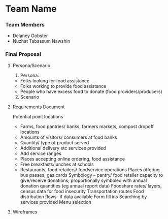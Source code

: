 # Team Name

### Team Members
* Delaney Gobster
* Nuzhat Tabassum Nawshin

### Final Proposal
1. Persona/Scenario
    1. Persona:
    * Folks looking for food assistance
    * Folks working to provide food assistance
    * People who have excess food to donate (food providers/producers)
    2. Scenario

2. Requirements Document

    Potential point locations
    * Farms, food pantries/ banks, farmers markets, compost dropoff locations
    * Amounts of visitors/ consumers at food banks
    * Quantity/ type of product served
    * Additional delivery etc services provided
    * Add service ranges
    * Places accepting online ordering, food assistance 
    * Free breakfasts/lunches at schools
    * Restaurants, food retailers/ foodservice operations 
    Places offering bus passes, gas cards
    Symbology – pantry/ food retailer capacity to give/receive donations; proportionally symboled with annual donation quantities (eg annual report data)
    Foodshare rates/ layers, census data for food insecurity
    Transportation routes
    Food distribution flows- if data available
    Form fill ins
    Searching by services provided
    Menu selection


3. Wireframes






